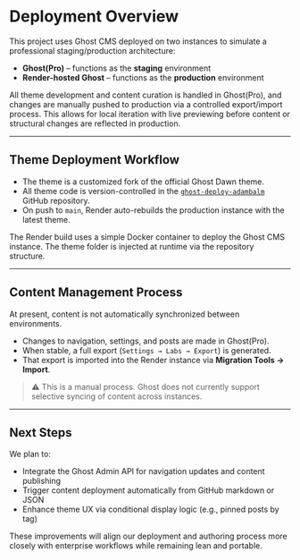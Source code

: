 # Deployment Overview

This project uses Ghost CMS deployed on two instances to simulate a professional staging/production architecture:

- **Ghost(Pro)** – functions as the **staging** environment  
- **Render-hosted Ghost** – functions as the **production** environment

All theme development and content curation is handled in Ghost(Pro), and changes are manually pushed to production via a controlled export/import process. This allows for local iteration with live previewing before content or structural changes are reflected in production.

---

## Theme Deployment Workflow

- The theme is a customized fork of the official Ghost Dawn theme.  
- All theme code is version-controlled in the [`ghost-deploy-adambalm`](https://github.com/adambalm/ghost-deploy-adambalm) GitHub repository.  
- On push to `main`, Render auto-rebuilds the production instance with the latest theme.

The Render build uses a simple Docker container to deploy the Ghost CMS instance. The theme folder is injected at runtime via the repository structure.

---

## Content Management Process

At present, content is not automatically synchronized between environments.

- Changes to navigation, settings, and posts are made in Ghost(Pro).  
- When stable, a full export (`Settings → Labs → Export`) is generated.  
- That export is imported into the Render instance via **Migration Tools → Import**.

> ⚠️ This is a manual process. Ghost does not currently support selective syncing of content across instances.

---

## Next Steps

We plan to:
- Integrate the Ghost Admin API for navigation updates and content publishing  
- Trigger content deployment automatically from GitHub markdown or JSON  
- Enhance theme UX via conditional display logic (e.g., pinned posts by tag)

These improvements will align our deployment and authoring process more closely with enterprise workflows while remaining lean and portable.
